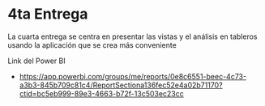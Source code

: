 # 4ta Entrega

La cuarta entrega se centra en presentar las vistas y el análisis en tableros usando la aplicación que se crea más conveniente

Link del Power BI
* https://app.powerbi.com/groups/me/reports/0e8c6551-beec-4c73-a3b3-845b709c81c4/ReportSectiona136fec52e4a02b71170?ctid=bc5eb999-89e3-4663-b72f-13c503ec23cc
